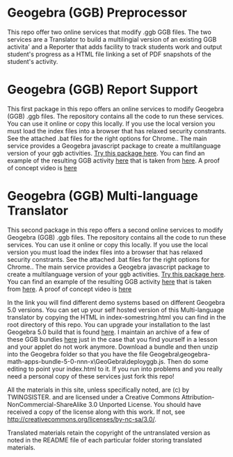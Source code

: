 # Geogebra (GGB) Preprocessor
This repo offer two online services that modify .ggb GGB files. The two services are 
a Translator to build a multilingial version of an existing GGB activita' and a Reporter that adds facility to track students work and output student's progress as a HTML file linking a set of PDF snapshots of the student's activity.
# Geogebra (GGB) Report Support
This first package in this repo offers an online services to modify Geogebra (GGB) .ggb files. The repository contains all the 
code to run these services. You can use it online or copy this locally. If you use the local version you  must load the index
files into a browser that has relaxed security constrants. See the attached .bat files for the right options for Chrome..
The main service provides a  Geogebra javascript package to create a multilanguage version of your ggb activities.
[Try this package here](https://twingsister.github.io/GeogebraMultilanguageTranslator/index-private-687-wreporter.html).
You can find an example of the resulting GGB activity [here](example.html) 
that is taken from [here](href="http://www.lycee-valin.fr/maths/exercices_en_ligne/moodle.html).
A proof of concept video is [here](https://www.youtube.com/watch?v=A8KA8vFJ0YQ)

# Geogebra (GGB) Multi-language Translator
This second package in this repo offers a second online services to modify Geogebra (GGB) .ggb files. The repository contains all the 
code to run these services. You can use it online or copy this locally. If you use the local version you  must load the index
files into a browser that has relaxed security constrants. See the attached .bat files for the right options for Chrome..
The main service provides a  Geogebra javascript package to create a multilanguage version of your ggb activities.
[Try this package here](https://twingsister.github.io/GeogebraMultilanguageTranslator/indexGGBver.html).
You can find an example of the resulting GGB activity [here](example.html) 
that is taken from [here](href="http://www.lycee-valin.fr/maths/exercices_en_ligne/moodle.html).
A proof of concept video is [here](https://www.youtube.com/watch?v=A8KA8vFJ0YQ)

In the link you will find different demo systems based on different Geogebra 5.0 versions.
You can set up your self hosted version of this Multi-language translator by copying the HTML
in index-somestring.html  you can find in the root directory of this repo.
You can upgrade your installation to the last Geogebra 5.0 build that is found [here](https://download.geogebra.org/package/geogebra-math-apps-bundle).
I maintain an archive of a few of these GGB bundles [here](https://github.com/TWINGSISTER/Geogebra-Javascript-Bundle) just in the case that you find yourself in a lesson and your applet do not work anymore.
Download a bundle and then unzip into the Geogebra folder so that you have the file 
Geogebra\geogebra-math-apps-bundle-5-0-nnn-x\GeoGebra\deployggb.js. 
Then do some editing to  point your index.html to it. 
If you run into problems and you really need a personal copy of these services just fork this repo!

All the materials in this site, unless specifically noted, are (c) by  TWINGSISTER.
 and are licensed under a Creative Commons Attribution-NonCommercial-ShareAlike 3.0 Unported License. 
You should have received a copy of the license along with this
work.  If not, see <http://creativecommons.org/licenses/by-nc-sa/3.0/>.

Translated materials retain the copyright of the untranslated version as noted in the README file of each particular folder storing translated materials.